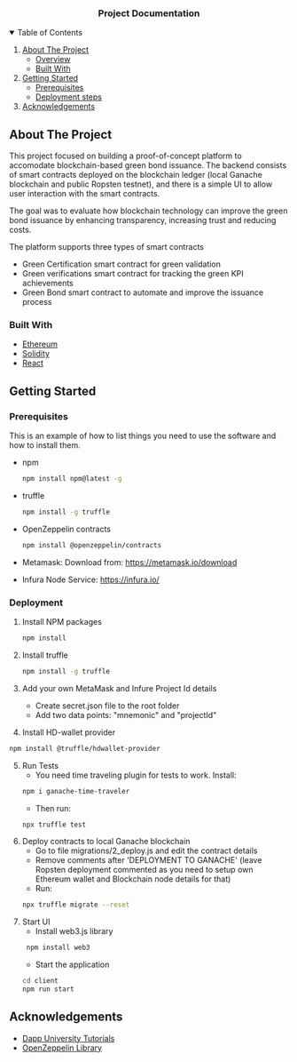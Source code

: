 <p align="center"> 
  <h3 align="center">Project Documentation</h3>
</p>

<!-- TABLE OF CONTENTS -->
<details open="open">
  <summary>Table of Contents</summary>
  <ol>
    <li>
      <a href="#about-the-project">About The Project</a>
      <ul>
        <li><a href="#about-the-project">Overview</a></li>
        <li><a href="#built-with">Built With</a></li>
      </ul>
    </li>
    <li>
      <a href="#getting-started">Getting Started</a>
      <ul>
        <li><a href="#prerequisites">Prerequisites</a></li>
        <li><a href="#deployment">Deployment steps</a></li>
      </ul>
    </li>
    <li><a href="#acknowledgements">Acknowledgements</a></li>
  </ol>
</details>

<!-- ABOUT THE PROJECT -->
## About The Project

This project focused on building a proof-of-concept platform to accomodate blockchain-based green bond issuance.
The backend consists of smart contracts deployed on the blockchain ledger (local Ganache blockchain and public Ropsten testnet), and there is a simple UI to allow user interaction with the smart contracts.

The goal was to evaluate how blockchain technology can improve the green bond issuance by enhancing transparency, increasing trust and reducing costs.

The platform supports three types of smart contracts
* Green Certification smart contract for green validation
* Green verifications smart contract for tracking the green KPI achievements
* Green Bond smart contract to automate and improve the issuance process


### Built With

* [Ethereum](https://ethereum.org/en/)
* [Solidity](https://docs.soliditylang.org/)
* [React](https://reactjs.org/)

<!-- GETTING STARTED -->
## Getting Started


### Prerequisites

This is an example of how to list things you need to use the software and how to install them.
* npm
  ```sh
  npm install npm@latest -g

* truffle
  ```sh
  npm install -g truffle

* OpenZeppelin contracts
    ```sh
    npm install @openzeppelin/contracts

* Metamask: Download from: https://metamask.io/download

* Infura Node Service: https://infura.io/ 

### Deployment


1. Install NPM packages
   ```sh
   npm install
   ```
2. Install truffle
   ```sh
   npm install -g truffle
   ```
   
3. Add your own MetaMask and Infure Project Id details
   - Create secret.json file to the root folder
   - Add two data points: "mnemonic" and "projectId"

4. Install HD-wallet provider
  ```sh
  npm install @truffle/hdwallet-provider
  ```
   
   
5. Run Tests
   * You need time traveling plugin for tests to work. Install:
   ```sh
   npm i ganache-time-traveler
   ```
   * Then run:
   ```sh
   npx truffle test
   ```
4. Deploy contracts to local Ganache blockchain
   * Go to file migrations/2_deploy.js and edit the contract details
   * Remove comments after 'DEPLOYMENT TO GANACHE' (leave Ropsten deployment commented as you need to setup own Ethereum wallet and Blockchain node details for that)
   * Run:
    ```sh
   npx truffle migrate --reset
   ```
5. Start UI
   * Install web3.js library
   ```sh
    npm install web3
   ```
   * Start the application
    ```sh
    cd client
    npm run start
    ```


<!-- ACKNOWLEDGEMENTS -->
## Acknowledgements
* [Dapp University Tutorials](https://www.dappuniversity.com/)
* [OpenZeppelin Library](https://openzeppelin.com/)
